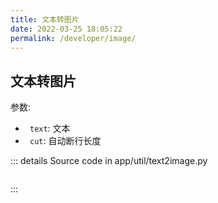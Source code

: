 ```yaml
---
title: 文本转图片
date: 2022-03-25 18:05:22
permalink: /developer/image/
---
```

## 文本转图片

参数:
- ` text`: 文本
- ` cut`: 自动断行长度

:::  details Source code in app/util/text2image.py
``` python

```
:::